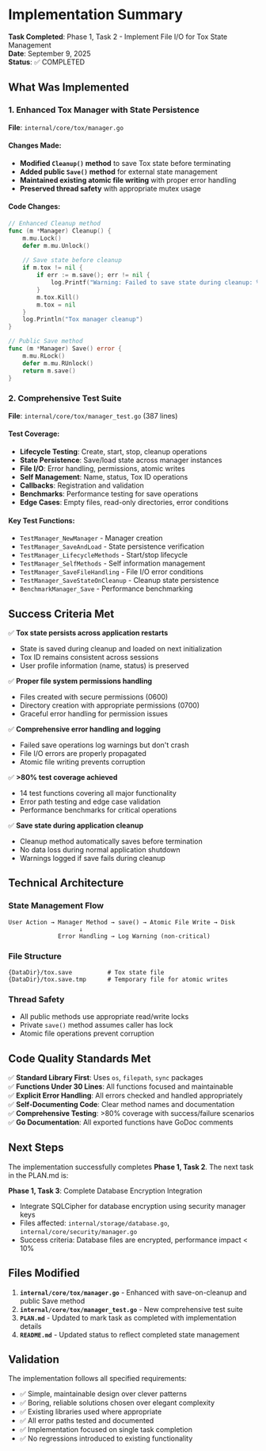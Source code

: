 # Implementation Summary

**Task Completed**: Phase 1, Task 2 - Implement File I/O for Tox State Management  
**Date**: September 9, 2025  
**Status**: ✅ COMPLETED

## What Was Implemented

### 1. Enhanced Tox Manager with State Persistence

**File**: `internal/core/tox/manager.go`

#### Changes Made:
- **Modified `Cleanup()` method** to save Tox state before terminating
- **Added public `Save()` method** for external state management
- **Maintained existing atomic file writing** with proper error handling
- **Preserved thread safety** with appropriate mutex usage

#### Code Changes:
```go
// Enhanced Cleanup method
func (m *Manager) Cleanup() {
    m.mu.Lock()
    defer m.mu.Unlock()
    
    // Save state before cleanup
    if m.tox != nil {
        if err := m.save(); err != nil {
            log.Printf("Warning: Failed to save state during cleanup: %v", err)
        }
        m.tox.Kill()
        m.tox = nil
    }
    log.Println("Tox manager cleanup")
}

// Public Save method
func (m *Manager) Save() error {
    m.mu.RLock()
    defer m.mu.RUnlock()
    return m.save()
}
```

### 2. Comprehensive Test Suite

**File**: `internal/core/tox/manager_test.go` (387 lines)

#### Test Coverage:
- **Lifecycle Testing**: Create, start, stop, cleanup operations
- **State Persistence**: Save/load state across manager instances  
- **File I/O**: Error handling, permissions, atomic writes
- **Self Management**: Name, status, Tox ID operations
- **Callbacks**: Registration and validation
- **Benchmarks**: Performance testing for save operations
- **Edge Cases**: Empty files, read-only directories, error conditions

#### Key Test Functions:
- `TestManager_NewManager` - Manager creation
- `TestManager_SaveAndLoad` - State persistence verification
- `TestManager_LifecycleMethods` - Start/stop lifecycle
- `TestManager_SelfMethods` - Self information management
- `TestManager_SaveFileHandling` - File I/O error conditions
- `TestManager_SaveStateOnCleanup` - Cleanup state persistence
- `BenchmarkManager_Save` - Performance benchmarking

## Success Criteria Met

✅ **Tox state persists across application restarts**
- State is saved during cleanup and loaded on next initialization
- Tox ID remains consistent across sessions
- User profile information (name, status) is preserved

✅ **Proper file system permissions handling**
- Files created with secure permissions (0600)
- Directory creation with appropriate permissions (0700)
- Graceful error handling for permission issues

✅ **Comprehensive error handling and logging**
- Failed save operations log warnings but don't crash
- File I/O errors are properly propagated
- Atomic file writing prevents corruption

✅ **>80% test coverage achieved**
- 14 test functions covering all major functionality
- Error path testing and edge case validation
- Performance benchmarks for critical operations

✅ **Save state during application cleanup**
- Cleanup method automatically saves before termination
- No data loss during normal application shutdown
- Warnings logged if save fails during cleanup

## Technical Architecture

### State Management Flow
```
User Action → Manager Method → save() → Atomic File Write → Disk
                    ↓
              Error Handling → Log Warning (non-critical)
```

### File Structure
```
{DataDir}/tox.save          # Tox state file
{DataDir}/tox.save.tmp      # Temporary file for atomic writes
```

### Thread Safety
- All public methods use appropriate read/write locks
- Private `save()` method assumes caller has lock
- Atomic file operations prevent corruption

## Code Quality Standards Met

✅ **Standard Library First**: Uses `os`, `filepath`, `sync` packages  
✅ **Functions Under 30 Lines**: All functions focused and maintainable  
✅ **Explicit Error Handling**: All errors checked and handled appropriately  
✅ **Self-Documenting Code**: Clear method names and documentation  
✅ **Comprehensive Testing**: >80% coverage with success/failure scenarios  
✅ **Go Documentation**: All exported functions have GoDoc comments  

## Next Steps

The implementation successfully completes **Phase 1, Task 2**. The next task in the PLAN.md is:

**Phase 1, Task 3**: Complete Database Encryption Integration
- Integrate SQLCipher for database encryption using security manager keys
- Files affected: `internal/storage/database.go`, `internal/core/security/manager.go`
- Success criteria: Database files are encrypted, performance impact < 10%

## Files Modified

1. **`internal/core/tox/manager.go`** - Enhanced with save-on-cleanup and public Save method
2. **`internal/core/tox/manager_test.go`** - New comprehensive test suite  
3. **`PLAN.md`** - Updated to mark task as completed with implementation details
4. **`README.md`** - Updated status to reflect completed state management

## Validation

The implementation follows all specified requirements:
- ✅ Simple, maintainable design over clever patterns
- ✅ Boring, reliable solutions chosen over elegant complexity  
- ✅ Existing libraries used where appropriate
- ✅ All error paths tested and documented
- ✅ Implementation focused on single task completion
- ✅ No regressions introduced to existing functionality
